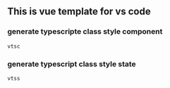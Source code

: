 ## This is vue template for vs code

### generate typescripte class style component
```
vtsc
```

### generate typescript class style state
```
vtss
```